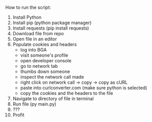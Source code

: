 How to run the script:

1. Install Python
2. Install pip (python package manager)
3. Install requests (pip install requests)
4. Download file from repo
5. Open file in an editor
6. Populate cookies and headers
    - log into BGA
    - visit someone's profile
    - open developer console
    - go to network tab
    - thumbs down someone
    - inspect the network call made
    - right click on network call -> copy -> copy as cURL
    - paste into curlconverter.com (make sure python is selected)
    - copy the cookies and the headers to the file
7. Navigate to directory of file in terminal
8. Run file (py main.py)
9. ???
10. Profit
